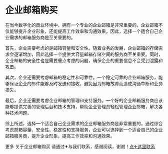 # 企业邮箱购买

在当今数字化的商业环境中，拥有一个专业的企业邮箱是非常重要的。企业邮箱不仅能够提升企业形象，还能提高工作效率和沟通效果。因此，选择一个适合自己企业需求的邮箱服务商是至关重要的。

首先，企业需要考虑的是邮箱容量和安全性。随着业务的发展，企业邮箱的存储需求会逐渐增加，因此选择一个提供大容量邮箱存储空间的服务商至关重要。同时，企业邮箱的安全性也是需要重点考虑的问题，确保企业的重要信息不会受到泄露和攻击。

其次，企业还需要考虑邮箱的稳定性和可靠性。一个稳定可靠的企业邮箱服务，能够保证企业的邮件能够及时发送和接收，避免因为邮箱故障而造成沟通中断和业务损失。

最后，企业还需要考虑企业邮箱的管理和支持服务。一个好的企业邮箱服务商应该能够提供完善的管理后台和技术支持，帮助企业管理员轻松管理企业邮箱，解决各种技术问题。

综上所述，选择一个适合自己企业需求的企业邮箱服务商是非常重要的。通过综合考虑邮箱容量、安全性、稳定性和支持服务，企业可以选择到一个适合自己的企业邮箱服务商，提升企业形象，提高工作效率和沟通效果。

更多 关于企业邮箱购买 请通过✈与我们联系，感谢阅读，谢谢！[点✈这里联系](https://k02.cc)
